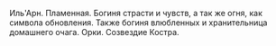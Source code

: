 Иль'Арн. Пламенная. Богиня страсти и чувств, а так же огня, как символа обновления. Также богиня влюбленных и хранительница домашнего очага. Орки. Созвездие Костра.
